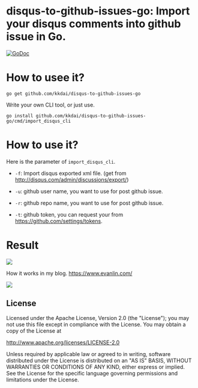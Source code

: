 # disqus-to-github-issues-go:  Import your disqus comments into github issue in Go.

 [![GoDoc](https://godoc.org/github.com/kkdai/disqus-to-github-issues-go?status.svg)](https://godoc.org/github.com/kkdai/disqus-to-github-issues-go)  



# How to usee it?

```
go get github.com/kkdai/disqus-to-github-issues-go
```

Write your own CLI tool, or just use.

```
go install github.com/kkdai/disqus-to-github-issues-go/cmd/import_disqus_cli
```

# How to use it?

Here is the parameter of `import_disqus_cli`.

- `-f`: Import disqus exported xml file. (get from <http://disqus.com/admin/discussions/export/>)

- `-u`: github user name, you want to use for post github issue.

- `-r`: github repo name, you want to use for post github issue.

- `-t`: github token, you can request your from <https://github.com/settings/tokens>.


# Result
![](./img/imported.jpg)

How it works in my blog. <https://www.evanlin.com/>

![](./img/blog_result.jpg)

License
---------------

Licensed under the Apache License, Version 2.0 (the "License");
you may not use this file except in compliance with the License.
You may obtain a copy of the License at

http://www.apache.org/licenses/LICENSE-2.0

Unless required by applicable law or agreed to in writing, software
distributed under the License is distributed on an "AS IS" BASIS,
WITHOUT WARRANTIES OR CONDITIONS OF ANY KIND, either express or implied.
See the License for the specific language governing permissions and
limitations under the License.

